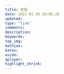 ```yaml
---
title: 友链
date: 2021-01-30 10:06:20
updated:
type: "link"
comments:
description:
keywords:
top_img:
mathjax:
katex:
aside:
aplayer:
highlight_shrink:
---
```

